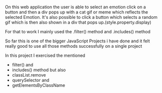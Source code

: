 On this web application the user is able to select an emotion click on a button and then a div pops up with a cat gif or meme which reflects the
selected Emotion. It's also possible to click a button which selects a random gif which is then also shown in a div that pops up.(style.property.display)

For that to work I mainly used the .filter() method and .includes() method

So far this is one of the bigger JavaScript Projects i have done and it felt really good to use all those methods successfully on a single project


In this project I exercised the mentioned 
- filter() and 
- includes() method but also 
- classList.remove 
- querySelector and 
- getElementsByClassName
